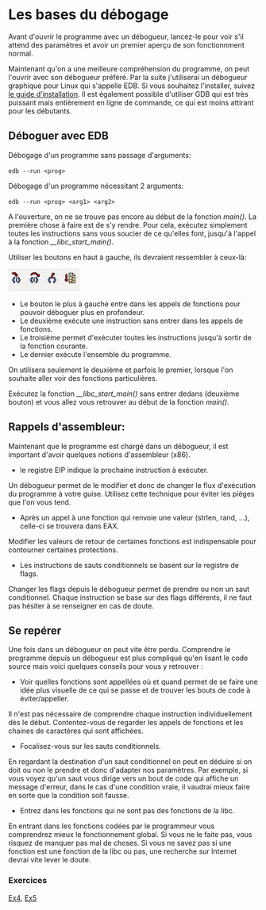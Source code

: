 # Les bases du débogage

Avant d'ouvrir le programme avec un débogueur, lancez-le pour voir s'il attend des paramètres et avoir un premier aperçu de son fonctionnment normal.

Maintenant qu'on a une meilleure compréhension du programme, on peut l'ouvrir avec son débogueur préféré. Par la suite j'utiliserai un débogueur graphique pour Linux qui s'appelle EDB. Si vous souhaitez l'installer, suivez [le guide d'installation](..Documentation/install%20EDB.md). Il est également possible d'utiliser GDB qui est très puissant mais entièrement en ligne de commande, ce qui est moins attirant pour les débutants.

## Déboguer avec EDB

Débogage d'un programme sans passage d'arguments:

`edb --run <prog>`

Débogage d'un programme nécessitant 2 arguments:

`edb --run <prog> <arg1> <arg2>`

A l'ouverture, on ne se trouve pas encore au début de la fonction _main()_. La première chose à faire est de s'y rendre. Pour cela, exécutez simplement toutes les instructions sans vous soucier de ce qu'elles font, jusqu'à l'appel à la fonction *__libc_start_main()*.

Utiliser les boutons en haut à gauche, ils devraient ressembler à ceux-là:

![](../Images/stepButtons.png)

- Le bouton le plus à gauche entre dans les appels de fonctions pour pouvoir déboguer plus en profondeur.
- Le deuxième exécute une instruction sans entrer dans les appels de fonctions.
- Le troisième permet d'exécuter toutes les instructions jusqu'à sortir de la fonction courante.
- Le dernier exécute l'ensemble du programme.

On utilisera seulement le deuxième et parfois le premier, lorsque l'on souhaite aller voir des fonctions particulières.

Exécutez la fonction *__libc_start_main()* sans entrer dedans (deuxième bouton) et vous allez vous retrouver au début de la fonction _main()_.

## Rappels d'assembleur:

Maintenant que le programme est chargé dans un débogueur, il est important d'avoir quelques notions d'assembleur (x86).

- le registre EIP indique la prochaine instruction à exécuter.

Un débogueur permet de le modifier et donc de changer le flux d'exécution du programme à votre guise. Utilisez cette technique pour éviter les pièges que l'on vous tend.

- Après un appel à une fonction qui renvoie une valeur (strlen, rand, ...), celle-ci se trouvera dans EAX.

Modifier les valeurs de retour de certaines fonctions est indispensable pour contourner certaines protections.

- Les instructions de sauts conditionnels se basent sur le registre de flags.

Changer les flags depuis le débogueur permet de prendre ou non un saut conditionnel. Chaque instruction se base sur des flags différents, il ne faut pas hésiter à se renseigner en cas de doute.

## Se repérer

Une fois dans un débogueur on peut vite être perdu. Comprendre le programme depuis un débogueur est plus compliqué qu'en lisant le code source mais voici quelques conseils pour vous y retrouver :

- Voir quelles fonctions sont appellées où et quand permet de se faire une idée plus visuelle de ce qui se passe et de trouver les bouts de code à éviter/appeller.

Il n'est pas nécessaire de comprendre chaque instruction individuellement dès le début. Contentez-vous de regarder les appels de fonctions et les chaines de caractères qui sont affichées.

- Focalisez-vous sur les sauts conditionnels.

En regardant la destination d'un saut conditionnel on peut en déduire si on doit ou non le prendre et donc d'adapter nos paramètres. Par exemple, si vous voyez qu'un saut vous dirige vers un bout de code qui affiche un message d'erreur, dans le cas d'une condition vraie, il vaudrai mieux faire en sorte que la condition soit fausse.

- Entrez dans les fonctions qui ne sont pas des fonctions de la libc.

En entrant dans les fonctions codées par le programmeur vous comprendrez mieux le fonctionnement global. Si vous ne le faite pas, vous risquez de manquer pas mal de choses. Si vous ne savez pas si une fonction est une fonction de la libc ou pas, une recherche sur Internet devrai vite lever le doute.

### Exercices

[Ex4](../Exercices/Ex4), [Ex5](../Exercices/Ex5)
